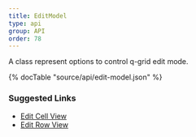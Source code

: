 ```yaml
---
title: EditModel
type: api
group: API
order: 78
---
```

A class represent options to control q-grid edit mode.

{% docTable "source/api/edit-model.json" %}

### Suggested Links

* [Edit Cell View](/doc/api/edit-cell-view.html)
* [Edit Row View](/doc/api/edit-row-view.html)

